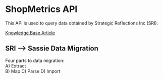# ShopMetrics API  

This API is used to query data obtained by Strategic Reflections Inc (SRI).

[Knowledge Base Article](https://stratreflections.shopmetrics.com/document.asp?alias=knowledgebase#/article/8af42c08-e554-4e7e-b61b-265422139dd0)  



## SRI --> Sassie Data Migration  

Four parts to data migration:  
A)  Extract  
B)  Map
C)  Parse
D)  Import
